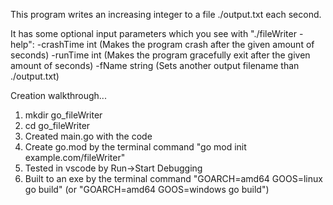 This program writes an increasing integer to a file ./output.txt each second.

It has some optional input parameters which you see with "./fileWriter -help":
-crashTime int  (Makes the program crash after the given amount of seconds)
-runTime   int  (Makes the program gracefully exit after the given amount of seconds)
-fName  string  (Sets another output filename than ./output.txt)

Creation walkthrough...
1. mkdir go_fileWriter
2. cd go_fileWriter
3. Created main.go with the code
4. Create go.mod by the terminal command "go mod init example.com/fileWriter"
5. Tested in vscode by Run->Start Debugging
6. Built to an exe by the terminal command "GOARCH=amd64 GOOS=linux go build"
(or "GOARCH=amd64 GOOS=windows go build")